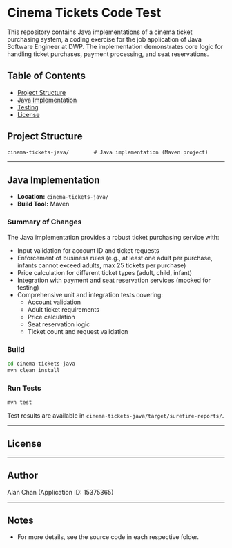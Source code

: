 # Cinema Tickets Code Test

This repository contains Java implementations of a cinema ticket purchasing system, a coding exercise for the job application of Java Software Engineer at DWP. The implementation demonstrates core logic for handling ticket purchases, payment processing, and seat reservations.

## Table of Contents
- [Project Structure](#project-structure)
- [Java Implementation](#java-implementation)
- [Testing](#testing)
- [License](#license)

## Project Structure
```
cinema-tickets-java/        # Java implementation (Maven project)

```

---

## Java Implementation

- **Location:** `cinema-tickets-java/`
- **Build Tool:** Maven

### Summary of Changes
The Java implementation provides a robust ticket purchasing service with:
- Input validation for account ID and ticket requests
- Enforcement of business rules (e.g., at least one adult per purchase, infants cannot exceed adults, max 25 tickets per purchase)
- Price calculation for different ticket types (adult, child, infant)
- Integration with payment and seat reservation services (mocked for testing)
- Comprehensive unit and integration tests covering:
	- Account validation
	- Adult ticket requirements
	- Price calculation
	- Seat reservation logic
	- Ticket count and request validation

### Build
```bash
cd cinema-tickets-java
mvn clean install
```

### Run Tests
```bash
mvn test
```

Test results are available in `cinema-tickets-java/target/surefire-reports/`.


---

## License

---

## Author
Alan Chan (Application ID: 15375365)

---

## Notes
- For more details, see the source code in each respective folder.
